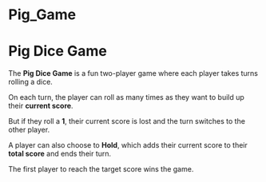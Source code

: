 # Pig_Game

<h1>Pig Dice Game</h1>
<p>
  The <strong>Pig Dice Game</strong> is a fun two-player game where each player takes turns rolling a dice.
</p>
<p>
  On each turn, the player can roll as many times as they want to build up their <strong>current score</strong>.
</p>
<p>
  But if they roll a <strong>1</strong>, their current score is lost and the turn switches to the other player.
</p>
<p>
  A player can also choose to <strong>Hold</strong>, which adds their current score to their <strong>total score</strong> and ends their turn.
</p>
<p>
  The first player to reach the target score wins the game.
</p>
